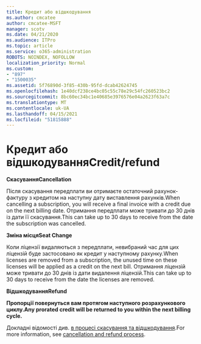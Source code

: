 ```yaml
---
title: Кредит або відшкодування
ms.author: cmcatee
author: cmcatee-MSFT
manager: scotv
ms.date: 04/21/2020
ms.audience: ITPro
ms.topic: article
ms.service: o365-administration
ROBOTS: NOINDEX, NOFOLLOW
localization_priority: Normal
ms.custom:
- "897"
- "1500035"
ms.assetid: 5f76890d-3f85-430b-95fd-dcab42624745
ms.openlocfilehash: 1e40dcf238ce4bc05c55c78e29c54fc260523bc2
ms.sourcegitcommit: 8bc60ec34bc1e40685e3976576e04a2623f63a7c
ms.translationtype: MT
ms.contentlocale: uk-UA
ms.lasthandoff: 04/15/2021
ms.locfileid: "51815888"
---
```

# <a name="creditrefund"></a><span data-ttu-id="46850-102">Кредит або відшкодування</span><span class="sxs-lookup"><span data-stu-id="46850-102">Credit/refund</span></span>

<span data-ttu-id="46850-103">**Скасування**</span><span class="sxs-lookup"><span data-stu-id="46850-103">**Cancellation**</span></span>
  
<span data-ttu-id="46850-104">Після скасування передплати ви отримаєте остаточний рахунок-фактуру з кредитом на наступну дату виставлення рахунків.</span><span class="sxs-lookup"><span data-stu-id="46850-104">When cancelling a subscription, you will receive a final invoice with a credit due on the next billing date.</span></span> <span data-ttu-id="46850-105">Отримання передплати може тривати до 30 днів із дати її скасування.</span><span class="sxs-lookup"><span data-stu-id="46850-105">This can take up to 30 days to receive from the date the subscription was cancelled.</span></span>
  
<span data-ttu-id="46850-106">**Зміна місця**</span><span class="sxs-lookup"><span data-stu-id="46850-106">**Seat Change**</span></span>
  
<span data-ttu-id="46850-107">Коли ліцензії видаляються з передплати, невибраний час для цих ліцензій буде застосовано як кредит у наступному рахунку.</span><span class="sxs-lookup"><span data-stu-id="46850-107">When licenses are removed from a subscription, the unused time on these licenses will be applied as a credit on the next bill.</span></span> <span data-ttu-id="46850-108">Отримання ліцензій може тривати до 30 днів із дати видалення ліцензій.</span><span class="sxs-lookup"><span data-stu-id="46850-108">This can take up to 30 days to receive from the date the licenses are removed.</span></span>

<span data-ttu-id="46850-109">**Відшкодування**</span><span class="sxs-lookup"><span data-stu-id="46850-109">**Refund**</span></span>

<span data-ttu-id="46850-110">**Пропорції повернуться вам протягом наступного розрахункового циклу.**</span><span class="sxs-lookup"><span data-stu-id="46850-110">**Any prorated credit will be returned to you within the next billing cycle.**</span></span>

<span data-ttu-id="46850-111">Докладні відомості див. [в процесі скасування та відшкодування](https://docs.microsoft.com/microsoft-365/commerce/subscriptions/cancel-your-subscription?view=o365-worldwide).</span><span class="sxs-lookup"><span data-stu-id="46850-111">For more information, see [cancellation and refund process](https://docs.microsoft.com/microsoft-365/commerce/subscriptions/cancel-your-subscription?view=o365-worldwide).</span></span> 
